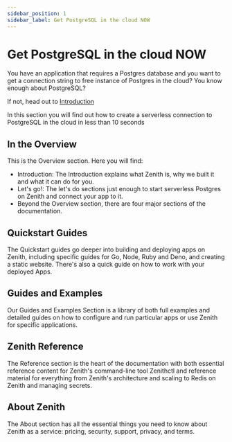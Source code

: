 ```yaml
---
sidebar_position: 1
sidebar_label: Get PostgreSQL in the cloud NOW
---
```

# Get PostgreSQL in the cloud NOW

You have an application that requires a Postgres database and you want to get a connection string to free instance of Postgres in the cloud? You know enough about PostgreSQL?

If not, head out to [Introduction](/)

In this section you will find out how to create a serverless connection to PostgreSQL in the cloud in less than 10 seconds

In the Overview
---------------
This is the Overview section. Here you will find:

* Introduction: The Introduction explains what Zenith is, why we built it and what it can do for you.
* Let's go!: The let's do sections just enough to start serverless Postgres on Zenith and connect your app to it.
* Beyond the Overview section, there are four major sections of the documentation.

Quickstart Guides
-----------------
The Quickstart guides go deeper into building and deploying apps on Zenith, including specific guides for Go, Node, Ruby and Deno, and creating a static website. There's also a quick guide on how to work with your deployed Apps.

Guides and Examples
-------------------
Our Guides and Examples Section is a library of both full examples and detailed guides on how to configure and run particular apps or use Zenith for specific applications.

Zenith Reference
----------------
The Reference section is the heart of the documentation with both essential reference content for Zenith's command-line tool Zenithctl and reference material for everything from Zenith's architecture and scaling to Redis on Zenith and managing secrets.

About Zenith
------------
The About section has all the essential things you need to know about Zenith as a service: pricing, security, support, privacy, and terms.


